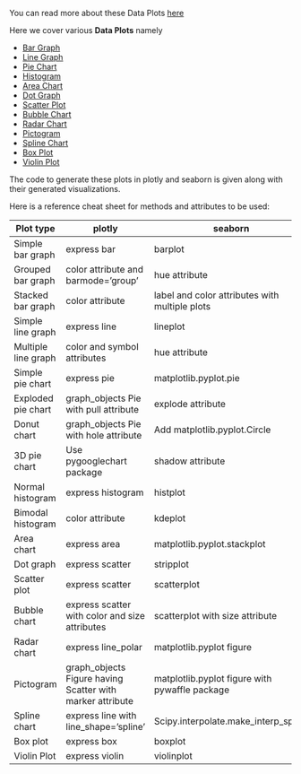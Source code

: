 You can read more about these Data Plots [here](https://www.analyticsvidhya.com/blog/2021/12/12-data-plot-types-for-visualization/)

Here we cover various **Data Plots** namely

- [Bar Graph](https://github.com/sameermahajan/MLWorkshop/blob/master/13.%20Visualization/Bar%20Graph.ipynb)
- [Line Graph](https://github.com/sameermahajan/MLWorkshop/blob/master/13.%20Visualization/Line%20Graph.ipynb)
- [Pie Chart](https://github.com/sameermahajan/MLWorkshop/blob/master/13.%20Visualization/Pie%20Chart.ipynb)
- [Histogram](https://github.com/sameermahajan/MLWorkshop/blob/master/13.%20Visualization/Histogram.ipynb)
- [Area Chart](https://github.com/sameermahajan/MLWorkshop/blob/master/13.%20Visualization/Area%20Chart.ipynb)
- [Dot Graph](https://github.com/sameermahajan/MLWorkshop/blob/master/13.%20Visualization/Dot%20Graph.ipynb)
- [Scatter Plot](https://github.com/sameermahajan/MLWorkshop/blob/master/13.%20Visualization/Scatter%20Plot.ipynb)
- [Bubble Chart](https://github.com/sameermahajan/MLWorkshop/blob/master/13.%20Visualization/Bubble%20Chart.ipynb)
- [Radar Chart](https://github.com/sameermahajan/MLWorkshop/blob/master/13.%20Visualization/Radar%20Chart.ipynb)
- [Pictogram](https://github.com/sameermahajan/MLWorkshop/blob/master/13.%20Visualization/Pictogram.ipynb)
- [Spline Chart](https://github.com/sameermahajan/MLWorkshop/blob/master/13.%20Visualization/Spline%20Chart.ipynb)
- [Box Plot](https://github.com/sameermahajan/MLWorkshop/blob/master/13.%20Visualization/Box%20Plot.ipynb)
- [Violin Plot](https://github.com/sameermahajan/MLWorkshop/blob/master/13.%20Visualization/Violin%20Plot.ipynb)

The code to generate these plots in plotly and seaborn is given along with their generated visualizations.

Here is a reference cheat sheet for methods and attributes to be used:

| Plot type | plotly | seaborn |
|---|---|---|
| Simple bar graph | express bar | barplot |
| Grouped bar graph | color attribute and barmode=’group’ | hue attribute |
| Stacked bar graph | color attribute | label and color attributes with multiple plots |
| Simple line graph	| express line	| lineplot |
| Multiple line graph	| color and symbol attributes	| hue attribute |
| Simple pie chart	| express pie	| matplotlib.pyplot.pie |
| Exploded pie chart	| graph_objects Pie with pull attribute	| explode attribute |
| Donut chart	| graph_objects Pie with hole attribute	| Add matplotlib.pyplot.Circle |
| 3D pie chart	| Use pygooglechart package	| shadow attribute |
| Normal histogram | express histogram |	histplot |
| Bimodal histogram	| color attribute	| kdeplot |
| Area chart	| express area	| matplotlib.pyplot.stackplot |
| Dot graph	| express scatter	| stripplot |
| Scatter plot	| express scatter	| scatterplot |
| Bubble chart	| express scatter with color and size attributes	| scatterplot with size attribute |
| Radar chart	| express line_polar	| matplotlib.pyplot figure |
| Pictogram 	| graph_objects Figure having Scatter with marker attribute	| matplotlib.pyplot figure with pywaffle package |
| Spline chart	| express line with line_shape=’spline’	| Scipy.interpolate.make_interp_spline |
| Box plot	| express box	| boxplot |
| Violin Plot	| express violin	| violinplot |
